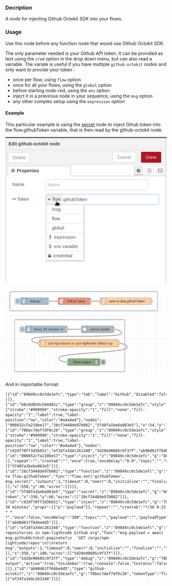 ### Decription

A node for injecting Github Octokit SDK into your flows.

### Usage

Use this node before any function node that would use Github Octokit SDK.

The only parameter needed is your Github API token. It can be provided as text using the `cred` option in the drop down menu, but can also read a variable. The variale is useful if you have multiple `github-octokit` nodes and only want to provide your token :
  - once per flow, using `flow` option
  - once for all your flows, using the `global` option
  - before starting node-red, using the `env` option
  - inject it in a previrous node in your sequence, using the `msg` option
  - any other complex setup using the `expression` option

#### Example

This particular example is using the [secret](https://flows.nodered.org/node/node-red-contrib-secret) node to inject Gihub token into the flow.githubToken variable, that is then read by the github-octokit node.

![Flow](docs/node-options.png?raw=true)

![Flow](docs/example.png?raw=true)

And in importable format:

    [{"id":"89849cc0c5de1efc","type":"tab","label":"Github","disabled":false,"info":"","env":[]},{"id":"b8c6d859c594d82c","type":"group","z":"89849cc0c5de1efc","style":{"stroke":"#999999","stroke-opacity":"1","fill":"none","fill-opacity":"1","label":true,"label-position":"nw","color":"#a4a4a4"},"nodes":["006652cfa210be17","20cf3448de97b082","5f48fa1be6a963e5"],"x":54,"y":19,"w":632,"h":82},{"id":"78bec7def7df0c26","type":"group","z":"89849cc0c5de1efc","style":{"stroke":"#999999","stroke-opacity":"1","fill":"none","fill-opacity":"1","label":true,"label-position":"nw","color":"#a4a4a4"},"nodes":["c92df70ff3d3b651","ef24fa3d4c261348","5d20e90605c9f37f","ab90d61ff64be4d5"],"x":74,"y":139,"w":472,"h":222},{"id":"006652cfa210be17","type":"inject","z":"89849cc0c5de1efc","g":"b8c6d859c594d82c","name":"Startup","props":[],"repeat":"","crontab":"","once":true,"onceDelay":"0.0","topic":"","x":160,"y":60,"wires":[["5f48fa1be6a963e5"]]},{"id":"20cf3448de97b082","type":"function","z":"89849cc0c5de1efc","g":"b8c6d859c594d82c","name":"save to flow.githubToken","func":"flow.set('githubToken', msg.secret)","outputs":1,"timeout":0,"noerr":0,"initialize":"","finalize":"","libs":[],"x":550,"y":60,"wires":[[]]},{"id":"5f48fa1be6a963e5","type":"secret","z":"89849cc0c5de1efc","g":"b8c6d859c594d82c","name":"Github token","x":330,"y":60,"wires":[["20cf3448de97b082"]]},{"id":"c92df70ff3d3b651","type":"inject","z":"89849cc0c5de1efc","g":"78bec7def7df0c26","name":"Every 30 minutes","props":[{"p":"payload"}],"repeat":"","crontab":"*/30 0-23 * * *","once":false,"onceDelay":"300","topic":"","payload":"","payloadType":"date","x":210,"y":180,"wires":[["ab90d61ff64be4d5"]]},{"id":"ef24fa3d4c261348","type":"function","z":"89849cc0c5de1efc","g":"78bec7def7df0c26","name":"Get repositories in npm-ligthcode Github org","func":"msg.payload = await msg.githubOctokit.paginate(\n  'GET /orgs/npm-lightcode/repos'\n)\nreturn msg","outputs":1,"timeout":0,"noerr":0,"initialize":"","finalize":"","libs":[],"x":350,"y":240,"wires":[["5d20e90605c9f37f"]]},{"id":"5d20e90605c9f37f","type":"debug","z":"89849cc0c5de1efc","g":"78bec7def7df0c26","name":"Show output","active":true,"tosidebar":true,"console":false,"tostatus":false,"complete":"payload","targetType":"msg","statusVal":"","statusType":"auto","x":370,"y":320,"wires":[]},{"id":"ab90d61ff64be4d5","type":"github-octokit","z":"89849cc0c5de1efc","g":"78bec7def7df0c26","tokenType":"flow","token":"githubToken","x":430,"y":180,"wires":[["ef24fa3d4c261348"]]}]
